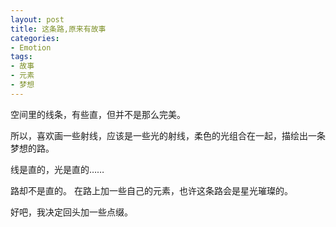 ```yaml
---
layout: post
title: 这条路,原来有故事
categories:
- Emotion
tags:
- 故事
- 元素
- 梦想
---
```


空间里的线条，有些直，但并不是那么完美。

所以，喜欢画一些射线，应该是一些光的射线，柔色的光组合在一起，描绘出一条梦想的路。

线是直的，光是直的……

路却不是直的。     在路上加一些自己的元素，也许这条路会是星光璀璨的。 

 

好吧，我决定回头加一些点缀。
